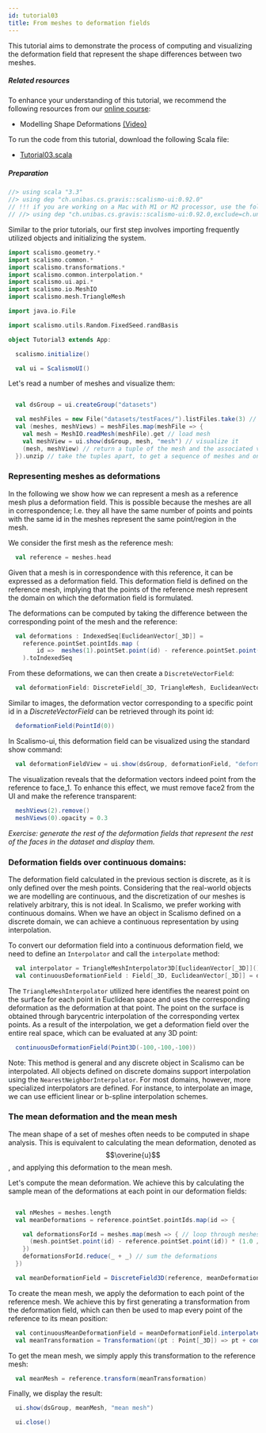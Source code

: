 ```yaml
---
id: tutorial03
title: From meshes to deformation fields
---
```



This tutorial aims to demonstrate the process of computing and visualizing the deformation field that represent the shape differences between two meshes. 

##### Related resources

To enhance your understanding of this tutorial, we recommend the following resources from our [online course](https://shapemodelling.cs.unibas.ch/ssm-course/):

- Modelling Shape Deformations [(Video)](https://www.futurelearn.com/courses/statistical-shape-modelling/3/steps/250326)

To run the code from this tutorial, download the following Scala file:
- [Tutorial03.scala](./Tutorial03.scala)

##### Preparation

```scala mdoc:invisible
//> using scala "3.3"
//> using dep "ch.unibas.cs.gravis::scalismo-ui:0.92.0"
// !!! if you are working on a Mac with M1 or M2 processor, use the following import instead !!!
// //> using dep "ch.unibas.cs.gravis::scalismo-ui:0.92.0,exclude=ch.unibas.cs.gravis%vtkjavanativesmacosimpl"
```

Similar to the prior tutorials, our first step involves importing frequently utilized objects and initializing the system.

```scala mdoc:silent
import scalismo.geometry.*
import scalismo.common.*
import scalismo.transformations.*
import scalismo.common.interpolation.*
import scalismo.ui.api.*
import scalismo.io.MeshIO
import scalismo.mesh.TriangleMesh

import java.io.File

import scalismo.utils.Random.FixedSeed.randBasis
```

```scala mdoc:invisible emptyLines:2
object Tutorial3 extends App:
```

```scala mdoc:silent emptyLines:2
  scalismo.initialize()

  val ui = ScalismoUI()
```

Let's read a number of meshes and visualize them:
```scala mdoc:silent

  val dsGroup = ui.createGroup("datasets")

  val meshFiles = new File("datasets/testFaces/").listFiles.take(3) // take first 3 files
  val (meshes, meshViews) = meshFiles.map(meshFile => {
    val mesh = MeshIO.readMesh(meshFile).get // load mesh
    val meshView = ui.show(dsGroup, mesh, "mesh") // visualize it
    (mesh, meshView) // return a tuple of the mesh and the associated view
  }).unzip // take the tuples apart, to get a sequence of meshes and one of meshViews
```

### Representing meshes as deformations

In the following we show how we can represent a mesh as a reference mesh plus a deformation field. This is possible
because the meshes are all in correspondence; I.e. they all have the same number of points and points with the same id in the meshes represent
the same point/region in the mesh.

We consider the first mesh as the reference mesh:

```scala mdoc:silent
  val reference = meshes.head 
```

Given that a mesh is in correspondence with this reference, it can be expressed as a deformation field. 
This deformation field is defined on the reference mesh, implying that the points of the reference mesh 
represent the domain on which the deformation field is formulated.

The deformations can be computed by taking the difference between the corresponding
point of the mesh and the reference:
```scala mdoc:silent
  val deformations : IndexedSeq[EuclideanVector[_3D]] =
    reference.pointSet.pointIds.map (
        id =>  meshes(1).pointSet.point(id) - reference.pointSet.point(id)
    ).toIndexedSeq
```

From these deformations, we can then create a ```DiscreteVectorField```:

```scala mdoc:silent
  val deformationField: DiscreteField[_3D, TriangleMesh, EuclideanVector[_3D]] = DiscreteField3D(reference, deformations)
```

Similar to images, the deformation vector corresponding to a specific point id in a *DiscreteVectorField* can be retrieved through its point id:

```scala mdoc
  deformationField(PointId(0))
```

In Scalismo-ui, this deformation field can be visualized using the standard show command:

```scala mdoc:silent
  val deformationFieldView = ui.show(dsGroup, deformationField, "deformations")
```

The visualization reveals that the deformation vectors indeed point from the reference to face_1. 
To enhance this effect, we must remove face2 from the UI and make the reference transparent:

```scala mdoc:silent
  meshViews(2).remove()
  meshViews(0).opacity = 0.3
```

*Exercise: generate the rest of the deformation fields that represent the rest of the faces in the dataset and display them.*


### Deformation fields over continuous domains:

The deformation field calculated in the previous section is discrete, as it is only defined over the mesh points. 
Considering that the real-world objects we are modelling are continuous, and the discretization of our meshes is relatively arbitrary, this is not ideal. 
In Scalismo, we prefer working with continuous domains. When we have an object in Scalismo defined on a discrete domain, 
we can achieve a continuous representation by using interpolation.

To convert our deformation field into a continuous deformation field, we need to define an `Interpolator` and call the `interpolate` method:

```scala mdoc:silent
  val interpolator = TriangleMeshInterpolator3D[EuclideanVector[_3D]]()
  val continuousDeformationField : Field[_3D, EuclideanVector[_3D]] = deformationField.interpolate(interpolator)
```

The `TriangleMeshInterpolator` utilized here identifies the nearest point on the surface for each point in Euclidean space and uses the corresponding deformation as the deformation at that point. 
The point on the surface is obtained through barycentric interpolation of the corresponding vertex points. 
As a result of the interpolation, we get a deformation field over the entire real space, which can be evaluated at any 3D point:

```scala mdoc
  continuousDeformationField(Point3D(-100,-100,-100))
```

Note: This method is general and any discrete object in Scalismo can be interpolated. All objects defined on discrete domains support interpolation using the `NearestNeighborInterpolator`. 
For most domains, however, more specialized interpolators are defined. For instance, to interpolate an image, we can use efficient linear or b-spline interpolation schemes.


### The mean deformation and the mean mesh

The mean shape of a set of meshes often needs to be computed in shape analysis. 
This is equivalent to calculating the mean deformation, denoted as $$\overine{u}$$, and applying this deformation to the mean mesh.

Let's compute the mean deformation. We achieve this by calculating the sample mean of the deformations at each point in our deformation fields:

```scala mdoc:silent

  val nMeshes = meshes.length
  val meanDeformations = reference.pointSet.pointIds.map(id => {

    val deformationsForId = meshes.map(mesh => { // loop through meshes
      (mesh.pointSet.point(id) - reference.pointSet.point(id)) * (1.0 / nMeshes)
    })
    deformationsForId.reduce(_ + _) // sum the deformations
  })

  val meanDeformationField = DiscreteField3D(reference, meanDeformations.toIndexedSeq)
```

To create the mean mesh, we apply the deformation to each point of the reference mesh. 
We achieve this by first generating a transformation from the deformation field, which can then be used to map every point of the reference to its mean position:

```scala mdoc:silent
  val continuousMeanDeformationField = meanDeformationField.interpolate(TriangleMeshInterpolator3D())
  val meanTransformation = Transformation((pt : Point[_3D]) => pt + continuousMeanDeformationField(pt))
```

To get the mean mesh, we simply apply this transformation to the reference mesh:
```scala mdoc:silent
  val meanMesh = reference.transform(meanTransformation)
```

Finally, we display the result:
```scala mdoc:silent
  ui.show(dsGroup, meanMesh, "mean mesh")
```


```scala mdoc:invisible
  ui.close()
```

